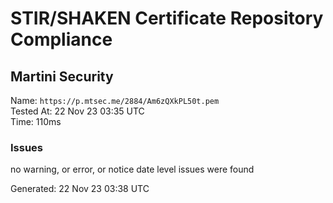 # STIR/SHAKEN Certificate Repository Compliance

## Martini Security

Name: `https://p.mtsec.me/2884/Am6zQXkPL50t.pem`\
Tested At: 22 Nov 23 03:35 UTC\
Time: 110ms

### Issues

no warning, or error, or notice date level issues were found

Generated: 22 Nov 23 03:38 UTC